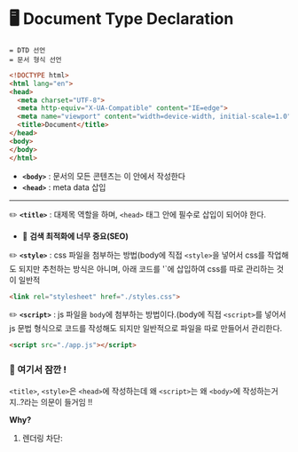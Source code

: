 # 🖥️ Document Type Declaration 
```
= DTD 선언
= 문서 형식 선언
```
```html
<!DOCTYPE html> 
<html lang="en">
<head>
  <meta charset="UTF-8">
  <meta http-equiv="X-UA-Compatible" content="IE=edge">
  <meta name="viewport" content="width=device-width, initial-scale=1.0">
  <title>Document</title>
</head>
<body>
</body>
</html>
```
- **`<body>`** : 문서의 모든 콘텐츠는 이 안에서 작성한다
- **`<head>`** : meta data 삽입
-----------------

✏️ **`<title>`** : 대제목 역할을 하며, `<head>` 태그 안에 필수로 삽입이 되어야 한다. 
  - 🥳 **검색 최적화에 너무 중요(SEO)** <br />

✏️ **`<style>`** : css 파일을 첨부하는 방법(body에 직접 `<style>`을 넣어서 css를 작업해도 되지만 추천하는 방식은 아니며, 아래 코드를 '<head>`에 삽입하여 css를 따로 관리하는 것이 일반적
```html
<link rel="stylesheet" href="./styles.css">
```
✏️ **`<script>`** : js 파일을 `body`에 첨부하는 방법이다.(body에 직접 `<script>`를 넣어서 js 문법 형식으로 코드를 작성해도 되지만 일반적으로 파일을 따로 만들어서 관리한다. 
```html
<script src="./app.js"></script>
```
### 🚀 여기서 잠깐 !
`<title>`, `<style>`은 `<head>`에 작성하는데 왜 `<script>`는 왜 `<body>`에 작성하는거지..?라는 의문이 들거임 !!

**Why?**
1. 렌더링 차단: <script> 태그는 기본적으로 HTML 문서가 이를 만나는 순간 실행된다. 그래서 HTML 문서를 해석하다가 <script>를 만나면 해당 스크립트를 모두 다운로드하고 실행할 때까지 렌더링이 중단되고, 이는 페이지 로딩 속도에 영향을 줄 수 있다.

2. HTML 요소 접근: <script>가 <head>에 있을 때, 스크립트가 실행될 시점에 아직 필요한 HTML 요소들이 로드되지 않았을 수 있다. 반면, <script>를 <body>의 맨 마지막에 배치하면 모든 HTML 요소가 먼저 로드된 후 스크립트가 실행되기 때문에 JavaScript로 해당 요소들에 접근할 때 문제가 줄어든다.

3. 비동기와 지연 로딩 옵션: <script> 태그에 async나 defer 속성을 사용하면 <head>에 작성하더라도 렌더링 차단 문제를 해결할 수 있다. async는 스크립트를 비동기로 로드해 로드가 완료되면 즉시 실행하지만, defer는 HTML 파싱이 완료된 후에 스크립트를 실행한다.


✏️ **`<meta>`**

```html
<meta name="viewport" content="width=device-width, initial-scale=1.0">
<meta name="keywords" content="송수빈, 프론트앤드, FE">
<meta name="description" content="페이지에 대한 설명(접근성을 위한 것)">
```
